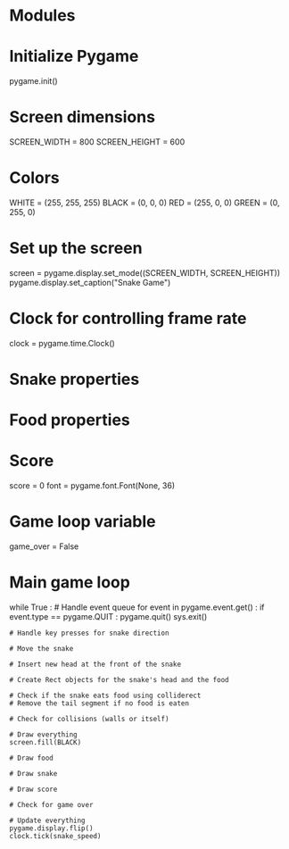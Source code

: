 # Modules

# Initialize Pygame
pygame.init()

# Screen dimensions
SCREEN_WIDTH = 800
SCREEN_HEIGHT = 600

# Colors
WHITE = (255, 255, 255)
BLACK = (0, 0, 0)
RED = (255, 0, 0)
GREEN = (0, 255, 0)

# Set up the screen
screen = pygame.display.set_mode((SCREEN_WIDTH, SCREEN_HEIGHT))
pygame.display.set_caption("Snake Game")

# Clock for controlling frame rate
clock = pygame.time.Clock()

# Snake properties

# Food properties

# Score
score = 0
font = pygame.font.Font(None, 36)

# Game loop variable
game_over = False

# Main game loop
while True :
    # Handle event queue
    for event in pygame.event.get() :
        if event.type == pygame.QUIT :
            pygame.quit()
            sys.exit()

    # Handle key presses for snake direction

    # Move the snake

    # Insert new head at the front of the snake

    # Create Rect objects for the snake's head and the food

    # Check if the snake eats food using colliderect
    # Remove the tail segment if no food is eaten

    # Check for collisions (walls or itself)

    # Draw everything
    screen.fill(BLACK)

    # Draw food

    # Draw snake

    # Draw score

    # Check for game over

    # Update everything
    pygame.display.flip()
    clock.tick(snake_speed)
